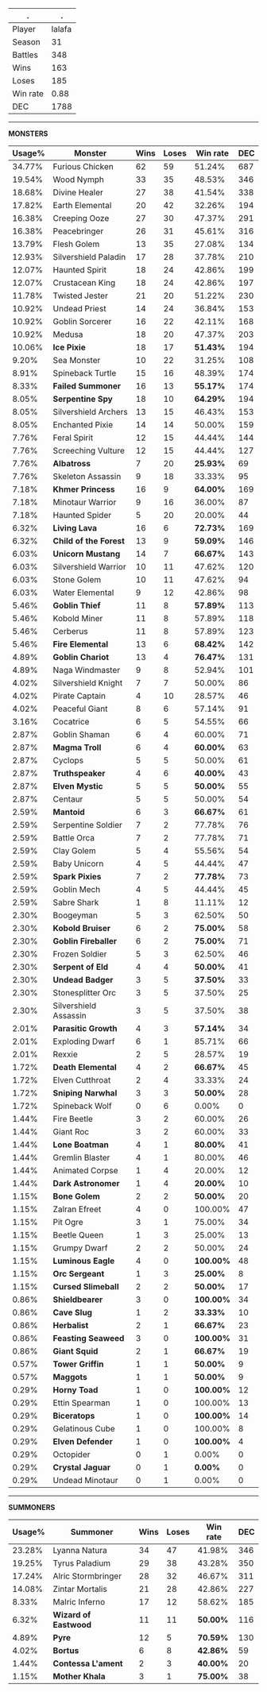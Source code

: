 .|.
|-|-
Player|lalafa
Season|31
Battles|348
Wins|163
Loses|185
Win rate|0.88
DEC|1788

---
**MONSTERS**

Usage%|Monster|Wins|Loses|Win rate|DEC|
-|-|-|-|-|-|
34.77%|Furious Chicken|62|59|51.24%|687|
19.54%|Wood Nymph|33|35|48.53%|346|
18.68%|Divine Healer|27|38|41.54%|338|
17.82%|Earth Elemental|20|42|32.26%|194|
16.38%|Creeping Ooze|27|30|47.37%|291|
16.38%|Peacebringer|26|31|45.61%|316|
13.79%|Flesh Golem|13|35|27.08%|134|
12.93%|Silvershield Paladin|17|28|37.78%|210|
12.07%|Haunted Spirit|18|24|42.86%|199|
12.07%|Crustacean King|18|24|42.86%|197|
11.78%|Twisted Jester|21|20|51.22%|230|
10.92%|Undead Priest|14|24|36.84%|153|
10.92%|Goblin Sorcerer|16|22|42.11%|168|
10.92%|Medusa|18|20|47.37%|203|
10.06%|**Ice Pixie**|18|17|**51.43%**|194|
9.20%|Sea Monster|10|22|31.25%|108|
8.91%|Spineback Turtle|15|16|48.39%|174|
8.33%|**Failed Summoner**|16|13|**55.17%**|174|
8.05%|**Serpentine Spy**|18|10|**64.29%**|194|
8.05%|Silvershield Archers|13|15|46.43%|153|
8.05%|Enchanted Pixie|14|14|50.00%|159|
7.76%|Feral Spirit|12|15|44.44%|144|
7.76%|Screeching Vulture|12|15|44.44%|127|
7.76%|**Albatross**|7|20|**25.93%**|69|
7.76%|Skeleton Assassin|9|18|33.33%|95|
7.18%|**Khmer Princess**|16|9|**64.00%**|169|
7.18%|Minotaur Warrior|9|16|36.00%|87|
7.18%|Haunted Spider|5|20|20.00%|44|
6.32%|**Living Lava**|16|6|**72.73%**|169|
6.32%|**Child of the Forest**|13|9|**59.09%**|146|
6.03%|**Unicorn Mustang**|14|7|**66.67%**|143|
6.03%|Silvershield Warrior|10|11|47.62%|120|
6.03%|Stone Golem|10|11|47.62%|94|
6.03%|Water Elemental|9|12|42.86%|98|
5.46%|**Goblin Thief**|11|8|**57.89%**|113|
5.46%|Kobold Miner|11|8|57.89%|118|
5.46%|Cerberus|11|8|57.89%|123|
5.46%|**Fire Elemental**|13|6|**68.42%**|142|
4.89%|**Goblin Chariot**|13|4|**76.47%**|131|
4.89%|Naga Windmaster|9|8|52.94%|101|
4.02%|Silvershield Knight|7|7|50.00%|86|
4.02%|Pirate Captain|4|10|28.57%|46|
4.02%|Peaceful Giant|8|6|57.14%|91|
3.16%|Cocatrice|6|5|54.55%|66|
2.87%|Goblin Shaman|6|4|60.00%|71|
2.87%|**Magma Troll**|6|4|**60.00%**|63|
2.87%|Cyclops|5|5|50.00%|61|
2.87%|**Truthspeaker**|4|6|**40.00%**|43|
2.87%|**Elven Mystic**|5|5|**50.00%**|55|
2.87%|Centaur|5|5|50.00%|54|
2.59%|**Mantoid**|6|3|**66.67%**|61|
2.59%|Serpentine Soldier|7|2|77.78%|76|
2.59%|Battle Orca|7|2|77.78%|71|
2.59%|Clay Golem|5|4|55.56%|54|
2.59%|Baby Unicorn|4|5|44.44%|47|
2.59%|**Spark Pixies**|7|2|**77.78%**|73|
2.59%|Goblin Mech|4|5|44.44%|45|
2.59%|Sabre Shark|1|8|11.11%|12|
2.30%|Boogeyman|5|3|62.50%|50|
2.30%|**Kobold Bruiser**|6|2|**75.00%**|58|
2.30%|**Goblin Fireballer**|6|2|**75.00%**|71|
2.30%|Frozen Soldier|5|3|62.50%|46|
2.30%|**Serpent of Eld**|4|4|**50.00%**|41|
2.30%|**Undead Badger**|3|5|**37.50%**|33|
2.30%|Stonesplitter Orc|3|5|37.50%|25|
2.30%|Silvershield Assassin|3|5|37.50%|38|
2.01%|**Parasitic Growth**|4|3|**57.14%**|34|
2.01%|Exploding Dwarf|6|1|85.71%|66|
2.01%|Rexxie|2|5|28.57%|19|
1.72%|**Death Elemental**|4|2|**66.67%**|45|
1.72%|Elven Cutthroat|2|4|33.33%|24|
1.72%|**Sniping Narwhal**|3|3|**50.00%**|28|
1.72%|Spineback Wolf|0|6|0.00%|0|
1.44%|Fire Beetle|3|2|60.00%|26|
1.44%|Giant Roc|3|2|60.00%|33|
1.44%|**Lone Boatman**|4|1|**80.00%**|41|
1.44%|Gremlin Blaster|4|1|80.00%|46|
1.44%|Animated Corpse|1|4|20.00%|12|
1.44%|**Dark Astronomer**|1|4|**20.00%**|10|
1.15%|**Bone Golem**|2|2|**50.00%**|20|
1.15%|Zalran Efreet|4|0|100.00%|47|
1.15%|Pit Ogre|3|1|75.00%|34|
1.15%|Beetle Queen|1|3|25.00%|13|
1.15%|Grumpy Dwarf|2|2|50.00%|24|
1.15%|**Luminous Eagle**|4|0|**100.00%**|48|
1.15%|**Orc Sergeant**|1|3|**25.00%**|8|
1.15%|**Cursed Slimeball**|2|2|**50.00%**|17|
0.86%|**Shieldbearer**|3|0|**100.00%**|34|
0.86%|**Cave Slug**|1|2|**33.33%**|10|
0.86%|**Herbalist**|2|1|**66.67%**|23|
0.86%|**Feasting Seaweed**|3|0|**100.00%**|31|
0.86%|**Giant Squid**|2|1|**66.67%**|19|
0.57%|**Tower Griffin**|1|1|**50.00%**|9|
0.57%|**Maggots**|1|1|**50.00%**|9|
0.29%|**Horny Toad**|1|0|**100.00%**|12|
0.29%|Ettin Spearman|1|0|100.00%|13|
0.29%|**Biceratops**|1|0|**100.00%**|14|
0.29%|Gelatinous Cube|1|0|100.00%|8|
0.29%|**Elven Defender**|1|0|**100.00%**|4|
0.29%|Octopider|0|1|0.00%|0|
0.29%|**Crystal Jaguar**|0|1|**0.00%**|0|
0.29%|Undead Minotaur|0|1|0.00%|0|

---
**SUMMONERS**

Usage%|Summoner|Wins|Loses|Win rate|DEC|
-|-|-|-|-|-|
23.28%|Lyanna Natura|34|47|41.98%|346|
19.25%|Tyrus Paladium|29|38|43.28%|350|
17.24%|Alric Stormbringer|28|32|46.67%|311|
14.08%|Zintar Mortalis|21|28|42.86%|227|
8.33%|Malric Inferno|17|12|58.62%|185|
6.32%|**Wizard of Eastwood**|11|11|**50.00%**|116|
4.89%|**Pyre**|12|5|**70.59%**|130|
4.02%|**Bortus**|6|8|**42.86%**|59|
1.44%|**Contessa L'ament**|2|3|**40.00%**|20|
1.15%|**Mother Khala**|3|1|**75.00%**|38|
